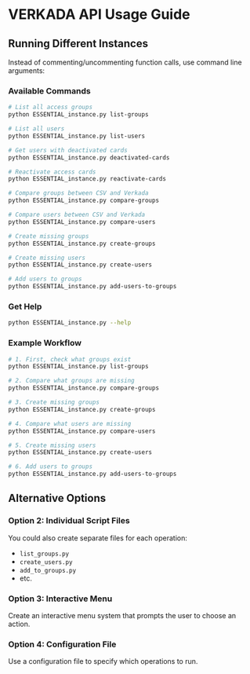 # VERKADA API Usage Guide

## Running Different Instances

Instead of commenting/uncommenting function calls, use command line arguments:

### Available Commands

```bash
# List all access groups
python ESSENTIAL_instance.py list-groups

# List all users
python ESSENTIAL_instance.py list-users

# Get users with deactivated cards
python ESSENTIAL_instance.py deactivated-cards

# Reactivate access cards
python ESSENTIAL_instance.py reactivate-cards

# Compare groups between CSV and Verkada
python ESSENTIAL_instance.py compare-groups

# Compare users between CSV and Verkada
python ESSENTIAL_instance.py compare-users

# Create missing groups
python ESSENTIAL_instance.py create-groups

# Create missing users
python ESSENTIAL_instance.py create-users

# Add users to groups
python ESSENTIAL_instance.py add-users-to-groups
```

### Get Help

```bash
python ESSENTIAL_instance.py --help
```

### Example Workflow

```bash
# 1. First, check what groups exist
python ESSENTIAL_instance.py list-groups

# 2. Compare what groups are missing
python ESSENTIAL_instance.py compare-groups

# 3. Create missing groups
python ESSENTIAL_instance.py create-groups

# 4. Compare what users are missing
python ESSENTIAL_instance.py compare-users

# 5. Create missing users
python ESSENTIAL_instance.py create-users

# 6. Add users to groups
python ESSENTIAL_instance.py add-users-to-groups
```

## Alternative Options

### Option 2: Individual Script Files

You could also create separate files for each operation:

- `list_groups.py`
- `create_users.py`
- `add_to_groups.py`
- etc.

### Option 3: Interactive Menu

Create an interactive menu system that prompts the user to choose an action.

### Option 4: Configuration File

Use a configuration file to specify which operations to run. 